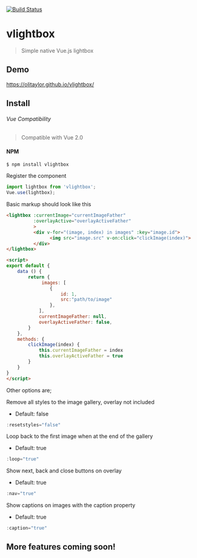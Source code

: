 [![Build Status](https://travis-ci.org/olitaylor/vlightbox.svg?branch=master)](https://travis-ci.org/olitaylor/vlightbox)


# vlightbox

> Simple native Vue.js lightbox

## Demo
https://olitaylor.github.io/vlightbox/

## Install

###### Vue Compatibility
> Compatible with Vue 2.0

#### NPM
```bash
$ npm install vlightbox
```

Register the component

```js
import lightbox from 'vlightbox';
Vue.use(lightbox);
```

Basic markup should look like this

```html
<lightbox :currentImage="currentImageFather"
          :overlayActive="overlayActiveFather"
          >
          <div v-for="(image, index) in images" :key="image.id">
                <img src="image.src" v-on:click="clickImage(index)">
          </div>
</lightbox>

<script>
export default {
    data () {
        return {
             images: [
                {
                    id: 1,
                    src:"path/to/image"
                },
            ],
            currentImageFather: null,
            overlayActiveFather: false,
        }
    },
    methods: {
        clickImage(index) {
            this.currentImageFather = index
            this.overlayActiveFather = true
        }
    }
}
</script>
```



Other options are;

Remove all styles to the image gallery, overlay not included
- Default: false
```js
:resetstyles="false" 
```

Loop back to the first image when at the end of the gallery
- Default: true
```js
:loop="true" 
```

Show next, back and close buttons on overlay
- Default: true
```js
:nav="true" 
```

Show captions on images with the caption property
- Default: true
```js
:caption="true"
```

## More features coming soon!
